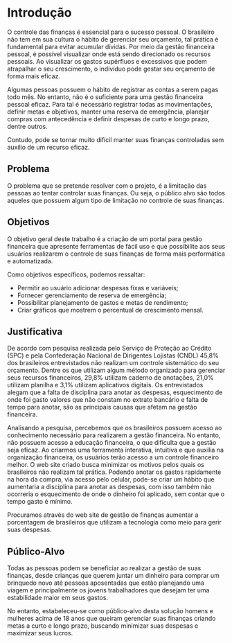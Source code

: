 # Introdução

O controle das finanças é essencial para o sucesso pessoal. O brasileiro não tem em sua cultura o hábito de gerenciar seu orçamento, tal prática é fundamental para evitar acumular dívidas.
Por meio da gestão financeira pessoal, é possível visualizar onde está sendo direcionado os recursos pessoais. Ao visualizar os gastos supérfluos e excessivos que podem atrapalhar o seu crescimento, o indivíduo pode gestar seu orçamento de forma mais eficaz.

Algumas pessoas possuem o hábito de registrar as contas a serem pagas todo mês. No entanto, não é o suficiente para uma gestão financeira pessoal eficaz. Para tal é necessário registrar todas as movimentações, definir metas e objetivos, manter uma reserva de emergência, planejar compras com antecedência e definir despesas de curto e longo prazo, dentre outros.

Contudo, pode se tornar muito difícil manter suas finanças controladas sem auxílio de um recurso eficaz.


## Problema
O problema que se pretende resolver com o projeto, é a limitação das pessoas ao tentar controlar suas finanças. Ou seja, o público alvo são todos aqueles que possuem algum tipo de limitação no controle de suas finanças.

## Objetivos

O objetivo geral deste trabalho é a criação de um portal para gestão financeira que apresente ferramentas de fácil uso e que possibilite aos seus usuários realizarem o controle de suas finanças de forma mais performática e automatizada.


Como objetivos específicos, podemos ressaltar:
- Permitir ao usuário adicionar despesas fixas e variáveis;
- Fornecer gerenciamento de reserva de emergência;
- Possibilitar planejamento de gastos e metas de rendimento;
- Criar gráficos que mostrem o percentual de crescimento mensal.


## Justificativa

De acordo com pesquisa realizada pelo Serviço de Proteção ao Crédito (SPC) e pela Confederação Nacional de Dirigentes Lojistas (CNDL) 45,8% dos brasileiros entrevistados não realizam um controle sistemático do seu orçamento. Dentre os que utilizam algum método organizado para gerenciar seus recursos financeiros, 29,8% utilizam caderno de anotações, 21,0% utilizam planilha e 3,1% utilizam aplicativos digitais. Os entrevistados alegam que a falta de disciplina para anotar as despesas, esquecimento de onde foi gasto valores que não constam no extrato bancário e falta de tempo para anotar, são as principais causas que afetam na gestão financeira. 

Analisando a pesquisa, percebemos que os brasileiros possuem acesso ao conhecimento necessário para realizarem a gestão financeira. No entanto, não possuem acesso a educação financeira, o que dificulta que a gestão seja eficaz. Ao criarmos uma ferramenta interativa, intuitiva e que auxilia na organização financeira, os usuários terão acesso a um controle financeiro melhor. O web site criado busca minimizar os motivos pelos quais os brasileiros não realizam tal prática. Podendo anotar os gastos rapidamente na hora da compra, via acesso pelo celular, pode-se criar um hábito que aumentaria a disciplina para anotar as despesas, com isso também não ocorreria o esquecimento de onde o dinheiro foi aplicado, sem contar que o tempo gasto é mínimo.

Procuramos através do web site de gestão de finanças aumentar a porcentagem de brasileiros que utilizam a tecnologia como meio para gerir suas despesas.
 

## Público-Alvo

Todas as pessoas podem se beneficiar ao realizar a gestão de suas finanças, desde crianças que querem juntar um dinheiro para comprar um brinquedo novo até pessoas aposentadas que estão planejando uma viagem e principalmente os jovens trabalhadores que desejam ter uma estabilidade maior em seus gastos.

No entanto, estabeleceu-se como público-alvo desta solução homens e mulheres acima de 18 anos que queiram gerenciar suas finanças criando metas a curto e longo prazo, buscando minimizar suas despesas e maximizar seus lucros.

